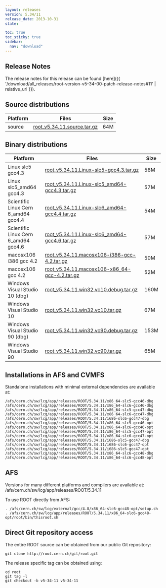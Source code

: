 ```yaml
---
layout: releases
version: 5.34/11
release_date: 2013-10-31
state:

toc: true
toc_sticky: true
sidebar:
  nav: "download"
---
```



## Release Notes
The release notes for this release can be found [here]({{ '/download/all_releases/root-version-v5-34-00-patch-release-notes#11' | relative_url }}).

## Source distributions

| Platform       | Files | Size |
|-----------|-------|-----|
| source | [root_v5.34.11.source.tar.gz](https://root.cern.ch/download/root_v5.34.11.source.tar.gz) |  64M |


## Binary distributions

| Platform       | Files | Size |
|-----------|-------|-----|
| Linux slc5 gcc4.3 | [root_v5.34.11.Linux-slc5-gcc4.3.tar.gz](https://root.cern.ch/download/root_v5.34.11.Linux-slc5-gcc4.3.tar.gz) |  56M |
| Linux slc5_amd64 gcc4.3 | [root_v5.34.11.Linux-slc5_amd64-gcc4.3.tar.gz](https://root.cern.ch/download/root_v5.34.11.Linux-slc5_amd64-gcc4.3.tar.gz) |  57M |
| Scientific Linux Cern 6_amd64 gcc4.4 | [root_v5.34.11.Linux-slc6_amd64-gcc4.4.tar.gz](https://root.cern.ch/download/root_v5.34.11.Linux-slc6_amd64-gcc4.4.tar.gz) |  54M |
| Scientific Linux Cern 6_amd64 gcc4.6 | [root_v5.34.11.Linux-slc6_amd64-gcc4.6.tar.gz](https://root.cern.ch/download/root_v5.34.11.Linux-slc6_amd64-gcc4.6.tar.gz) |  57M |
| macosx106 i386 gcc 4.2 | [root_v5.34.11.macosx106-i386-gcc-4.2.tar.gz](https://root.cern.ch/download/root_v5.34.11.macosx106-i386-gcc-4.2.tar.gz) |  50M |
| macosx106 gcc 4.2 | [root_v5.34.11.macosx106-x86_64-gcc-4.2.tar.gz](https://root.cern.ch/download/root_v5.34.11.macosx106-x86_64-gcc-4.2.tar.gz) |  52M |
| Windows Visual Studio 10 (dbg) | [root_v5.34.11.win32.vc10.debug.tar.gz](https://root.cern.ch/download/root_v5.34.11.win32.vc10.debug.tar.gz) | 160M |
| Windows Visual Studio 10 | [root_v5.34.11.win32.vc10.tar.gz](https://root.cern.ch/download/root_v5.34.11.win32.vc10.tar.gz) |  67M |
| Windows Visual Studio 90 (dbg) | [root_v5.34.11.win32.vc90.debug.tar.gz](https://root.cern.ch/download/root_v5.34.11.win32.vc90.debug.tar.gz) | 153M |
| Windows Visual Studio 90 | [root_v5.34.11.win32.vc90.tar.gz](https://root.cern.ch/download/root_v5.34.11.win32.vc90.tar.gz) |  65M |



## Installations in AFS and CVMFS
Standalone installations with minimal external dependencies are available at:
~~~
/afs/cern.ch/sw/lcg/app/releases/ROOT/5.34.11/x86_64-slc5-gcc46-dbg
/afs/cern.ch/sw/lcg/app/releases/ROOT/5.34.11/x86_64-slc6-gcc46-dbg
/afs/cern.ch/sw/lcg/app/releases/ROOT/5.34.11/x86_64-slc5-gcc47-dbg
/afs/cern.ch/sw/lcg/app/releases/ROOT/5.34.11/x86_64-slc6-gcc47-dbg
/afs/cern.ch/sw/lcg/app/releases/ROOT/5.34.11/i686-slc6-gcc47-dbg
/afs/cern.ch/sw/lcg/app/releases/ROOT/5.34.11/x86_64-slc5-gcc46-opt
/afs/cern.ch/sw/lcg/app/releases/ROOT/5.34.11/x86_64-slc6-gcc46-opt
/afs/cern.ch/sw/lcg/app/releases/ROOT/5.34.11/x86_64-slc5-gcc47-opt
/afs/cern.ch/sw/lcg/app/releases/ROOT/5.34.11/x86_64-slc6-gcc47-opt
/afs/cern.ch/sw/lcg/app/releases/ROOT/5.34.11/i686-slc5-gcc47-dbg
/afs/cern.ch/sw/lcg/app/releases/ROOT/5.34.11/i686-slc6-gcc47-opt
/afs/cern.ch/sw/lcg/app/releases/ROOT/5.34.11/i686-slc5-gcc47-opt
/afs/cern.ch/sw/lcg/app/releases/ROOT/5.34.11/x86_64-slc6-gcc48-dbg
/afs/cern.ch/sw/lcg/app/releases/ROOT/5.34.11/x86_64-slc6-gcc48-opt
~~~

## AFS
Versions for many different platforms and compilers are available at:
/afs/cern.ch/sw/lcg/app/releases/ROOT/5.34.11

To use ROOT directly from AFS:
~~~
. /afs/cern.ch/sw/lcg/external/gcc/4.8/x86_64-slc6-gcc48-opt/setup.sh
. /afs/cern.ch/sw/lcg/app/releases/ROOT/5.34.11/x86_64-slc6-gcc48-opt/root/bin/thisroot.sh
~~~

## Direct Git repository access
The entire ROOT source can be obtained from our public Git repository:

~~~
git clone http://root.cern.ch/git/root.git
~~~
The release specific tag can be obtained using:
~~~
cd root
git tag -l
git checkout -b v5-34-11 v5-34-11
~~~

